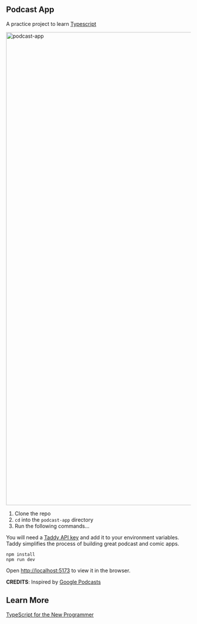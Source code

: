 ## Podcast App

A practice project to learn <a href="https://www.typescriptlang.org/">Typescript</a>

<img width="1287" alt="podcast-app" src="https://github.com/keithdhd/compound-interest-calculator/assets/11422619/d1aa5a1e-24de-4976-be6d-6b19e4d5bdb6">

1. Clone the repo
2. `cd` into the `podcast-app` directory
3. Run the following commands... 

You will need a <a href="https://taddy.org/developers/intro-to-taddy-graphql-api">Taddy API key</a> and add it to your environment variables. Taddy simplifies the process of building great podcast and comic apps. 

```
npm install
npm run dev
```

Open [http://localhost:5173](http://localhost:5173) to view it in the browser.

__CREDITS__: Inspired by <a href="https://podcasts.google.com/">Google Podcasts</a> 

## Learn More

<a href="https://www.typescriptlang.org/docs/handbook/typescript-from-scratch.html">TypeScript for the New Programmer</a>
